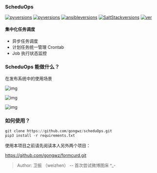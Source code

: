 ### ScheduOps

[![pyversions](https://img.shields.io/badge/Python-3.6,3.7-blue.svg)]()
[![pyversions](https://img.shields.io/badge/Django-2.0,2.1-green.svg)]()
[![ansibleversions](https://img.shields.io/badge/Ansible-2.4-red.svg)]()
[![SaltStackversions](https://img.shields.io/badge/SaltStack-2.4-red.svg)]()
[![ver](https://img.shields.io/badge/release-v1.1-yellow.svg)]()

#### 集中化任务调度
- 异步任务调度  
- 计划任务统一管理 Crontab
- Job 执行状态监控   


### ScheduOps 能做什么？

在发布系统中的使用场景

![img](https://wx1.sinaimg.cn/mw1024/006zTkUSgy1g8iligj2y5j31es0k8dm7.jpg)

![img](https://wx3.sinaimg.cn/mw1024/006zTkUSgy1g8ilig2hsij31kc0swdjs.jpg)

![img](https://wx4.sinaimg.cn/mw1024/006zTkUSgy1g8iligj289j31k60tudks.jpg)


### 如何使用？

```python
git clone https://github.com/gongwz/scheduOps.git
pip3 install -r requirements.txt
```

使用本项目之前请先阅读本人另外两个项目：

https://github.com/gongwz/formcurd.git  


>Author: 卫振 （weizhen）  -- 首次尝试微博图床 ^_-
